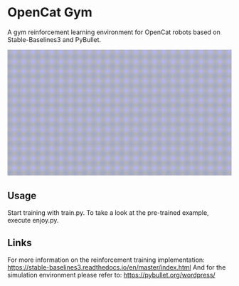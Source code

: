 # OpenCat Gym
A gym reinforcement learning environment for OpenCat robots based on Stable-Baselines3 and PyBullet.

![](nybble_learning.gif)

## Usage
Start training with train.py.
To take a look at the pre-trained example, execute enjoy.py.

## Links
For more information on the reinforcement training implementation: https://stable-baselines3.readthedocs.io/en/master/index.html
And for the simulation environment please refer to: https://pybullet.org/wordpress/

